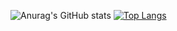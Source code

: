 ![Anurag's GitHub stats](https://github-readme-stats.vercel.app/api?username=ErenDub&show_icons=true&theme=tokyonight)
[![Top Langs](https://github-readme-stats.vercel.app/api/top-langs/?username=ErenDub&layout=compact)](https://github.com/ErenDub/github-readme-stats)
